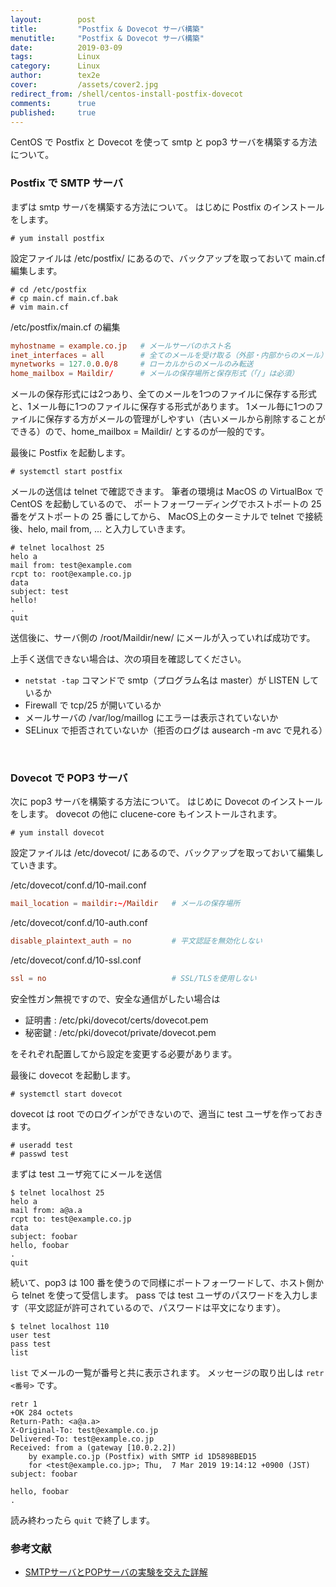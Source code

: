 ```yaml
---
layout:        post
title:         "Postfix & Dovecot サーバ構築"
menutitle:     "Postfix & Dovecot サーバ構築"
date:          2019-03-09
tags:          Linux
category:      Linux
author:        tex2e
cover:         /assets/cover2.jpg
redirect_from: /shell/centos-install-postfix-dovecot
comments:      true
published:     true
---
```


CentOS で Postfix と Dovecot を使って smtp と pop3 サーバを構築する方法について。


### Postfix で SMTP サーバ

まずは smtp サーバを構築する方法について。
はじめに  Postfix のインストールをします。

```
# yum install postfix
```

設定ファイルは /etc/postfix/ にあるので、バックアップを取っておいて main.cf 編集します。

```
# cd /etc/postfix
# cp main.cf main.cf.bak
# vim main.cf
```

/etc/postfix/main.cf の編集

```conf
myhostname = example.co.jp   # メールサーバのホスト名
inet_interfaces = all        # 全てのメールを受け取る（外部・内部からのメール）
mynetworks = 127.0.0.0/8     # ローカルからのメールのみ転送
home_mailbox = Maildir/      # メールの保存場所と保存形式（「/」は必須）
```

メールの保存形式には2つあり、全てのメールを1つのファイルに保存する形式と、1メール毎に1つのファイルに保存する形式があります。
1メール毎に1つのファイルに保存する方がメールの管理がしやすい（古いメールから削除することができる）ので、home_mailbox = Maildir/ とするのが一般的です。

最後に Postfix を起動します。

```
# systemctl start postfix
```

メールの送信は telnet で確認できます。
筆者の環境は MacOS の VirtualBox で CentOS を起動しているので、
ポートフォーワーディングでホストポートの 25 番をゲストポートの 25 番にしてから、
MacOS上のターミナルで telnet で接続後、helo, mail from, ... と入力していきます。

```
# telnet localhost 25
helo a
mail from: test@example.com
rcpt to: root@example.co.jp
data
subject: test
hello!
.
quit
```

送信後に、サーバ側の /root/Maildir/new/ にメールが入っていれば成功です。

上手く送信できない場合は、次の項目を確認してください。

- `netstat -tap` コマンドで smtp（プログラム名は master）が LISTEN しているか
- Firewall で tcp/25 が開いているか
- メールサーバの /var/log/maillog にエラーは表示されていないか
- SELinux で拒否されていないか（拒否のログは ausearch -m avc で見れる）


<br>

### Dovecot で POP3 サーバ

次に pop3 サーバを構築する方法について。
はじめに Dovecot のインストールをします。
dovecot の他に clucene-core もインストールされます。

```
# yum install dovecot
```

設定ファイルは /etc/dovecot/ にあるので、バックアップを取っておいて編集していきます。

/etc/dovecot/conf.d/10-mail.conf

```conf
mail_location = maildir:~/Maildir   # メールの保存場所
```

/etc/dovecot/conf.d/10-auth.conf

```conf
disable_plaintext_auth = no         # 平文認証を無効化しない
```

/etc/dovecot/conf.d/10-ssl.conf

```conf
ssl = no                            # SSL/TLSを使用しない
```

安全性ガン無視ですので、安全な通信がしたい場合は

- 証明書 : /etc/pki/dovecot/certs/dovecot.pem
- 秘密鍵 : /etc/pki/dovecot/private/dovecot.pem

をそれぞれ配置してから設定を変更する必要があります。

最後に dovecot を起動します。

```
# systemctl start dovecot
```

dovecot は root でのログインができないので、適当に test ユーザを作っておきます。

```
# useradd test
# passwd test
```

まずは test ユーザ宛てにメールを送信

```
$ telnet localhost 25
helo a
mail from: a@a.a
rcpt to: test@example.co.jp
data
subject: foobar
hello, foobar
.
quit
```

続いて、pop3 は 100 番を使うので同様にポートフォーワードして、ホスト側から telnet を使って受信します。
pass では test ユーザのパスワードを入力します（平文認証が許可されているので、パスワードは平文になります）。

```
$ telnet localhost 110
user test
pass test
list
```

`list` でメールの一覧が番号と共に表示されます。
メッセージの取り出しは `retr <番号>` です。

```
retr 1
+OK 284 octets
Return-Path: <a@a.a>
X-Original-To: test@example.co.jp
Delivered-To: test@example.co.jp
Received: from a (gateway [10.0.2.2])
	by example.co.jp (Postfix) with SMTP id 1D5898BED15
	for <test@example.co.jp>; Thu,  7 Mar 2019 19:14:12 +0900 (JST)
subject: foobar

hello, foobar
.
```

読み終わったら `quit` で終了します。


### 参考文献

- [SMTPサーバとPOPサーバの実験を交えた詳解](https://qiita.com/d-ebi/items/0809dd1aaed763b7eb66)
